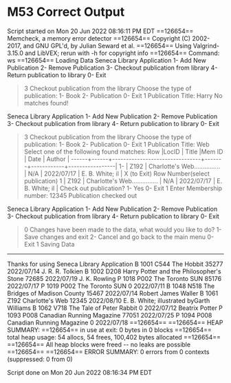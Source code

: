 # M53 Correct Output
Script started on Mon 20 Jun 2022 08:16:11 PM EDT
==126654== Memcheck, a memory error detector
==126654== Copyright (C) 2002-2017, and GNU GPL'd, by Julian Seward et al.
==126654== Using Valgrind-3.15.0 and LibVEX; rerun with -h for copyright info
==126654== Command: ws
==126654== 
Loading Data
Seneca Library Application
 1- Add New Publication
 2- Remove Publication
 3- Checkout publication from library
 4- Return publication to library
 0- Exit
> 3
Checkout publication from the library
Choose the type of publication:
 1- Book
 2- Publication
 0- Exit
> 1
Publication Title: Harry
No matches found!

Seneca Library Application
 1- Add New Publication
 2- Remove Publication
 3- Checkout publication from library
 4- Return publication to library
 0- Exit
> 3
Checkout publication from the library
Choose the type of publication:
 1- Book
 2- Publication
 0- Exit
> 1
Publication Title: Web
Select one of the following found matches:
 Row  |LocID | Title                          |Mem ID | Date       | Author          |
------+------+--------------------------------+-------+------------+-----------------|
   1- | Z192 | Charlotte's Web............... |  N/A  | 2022/07/17 | E. B. White; il |
> X (to Exit)
> Row Number(select publication)
> 1
| Z192 | Charlotte's Web............... |  N/A  | 2022/07/17 | E. B. White; il |
Check out publication?
 1- Yes
 0- Exit
> 1
Enter Membership number: 12345
Publication checked out

Seneca Library Application
 1- Add New Publication
 2- Remove Publication
 3- Checkout publication from library
 4- Return publication to library
 0- Exit
> 0
Changes have been made to the data, what would you like to do?
 1- Save changes and exit
 2- Cancel and go back to the main menu
 0- Exit
> 1
Saving Data

-------------------------------------------
Thanks for using Seneca Library Application
B	1001	C544	The Hobbit	35277	2022/07/14	J. R. R. Tolkien
B	1002	D208	Harry Potter and the Philosopher's Stone	72685	2022/07/19	J. K. Rowling
P	1018	P002	The Toronto SUN	85176	2022/07/17
P	1019	P002	The Toronto SUN	0	2022/07/11
B	1048	N518	The Bridges of Madison County	15467	2022/07/14	Robert James Waller
B	1061	Z192	Charlotte's Web	12345	2022/08/10	E. B. White; illustrated byGarth Williams
B	1062	V718	The Tale of Peter Rabbit	0	2022/07/12	Beatrix Potter
P	1093	P008	Canadian Running Magazine	77051	2022/07/25
P	1094	P008	Canadian Running Magazine	0	2022/07/18
==126654== 
==126654== HEAP SUMMARY:
==126654==     in use at exit: 0 bytes in 0 blocks
==126654==   total heap usage: 54 allocs, 54 frees, 100,402 bytes allocated
==126654== 
==126654== All heap blocks were freed -- no leaks are possible
==126654== 
==126654== ERROR SUMMARY: 0 errors from 0 contexts (suppressed: 0 from 0)

Script done on Mon 20 Jun 2022 08:16:34 PM EDT
